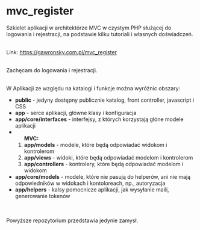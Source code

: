 # mvc_register
Szkielet aplikacji w architektórze MVC w czystym PHP służącej do logowania i rejestracji, na podstawie kilku tutoriali i własnych doświadczeń.
<br><br>

Link: https://gawronsky.com.pl/mvc_register
<br><br>

Zachęcam do logowania i rejestracji.
<br><br>

W Aplikacji ze względu na katalogi i funkcje można wyróżnic obszary:

<ul type='square'>
<li><b>public</b> - jedyny dostępny publicznie katalog, front controller, javascript i CSS</li>
<li><b>app</b> - serce aplikacji, główne klasy i konfiguracja</li>
<li><b>app/core/interfaces</b> - interfejsy, z których korzystają głóne modele aplikacji</li>
  <li><ol><b>MVC:</b>
<li><b>app/models</b> - modele, które będą odpowiadać widokom i kontrolerom</li>
<li><b>app/views</b> - widoki, które będą odpowiadać modelom i kontrolerom </li>
<li><b>app/controllers</b> - kontrolery, które będą odpowiadać modelom i widokom</li>
</ol></li>
<li><b>app/core/models</b> - modele, które nie pasują do helperów, ani nie mają odpowiedników w widokach i kontoloreach, np., autoryzacja</li>
 <li><b>app/helpers</b> - kalsy pomocnicze aplikacji, jak wysyłanie maili, generowanie tokenów</li>
</ul>

<br><br>
Powyższe repozytorium przedstawia jedynie zamysł.
